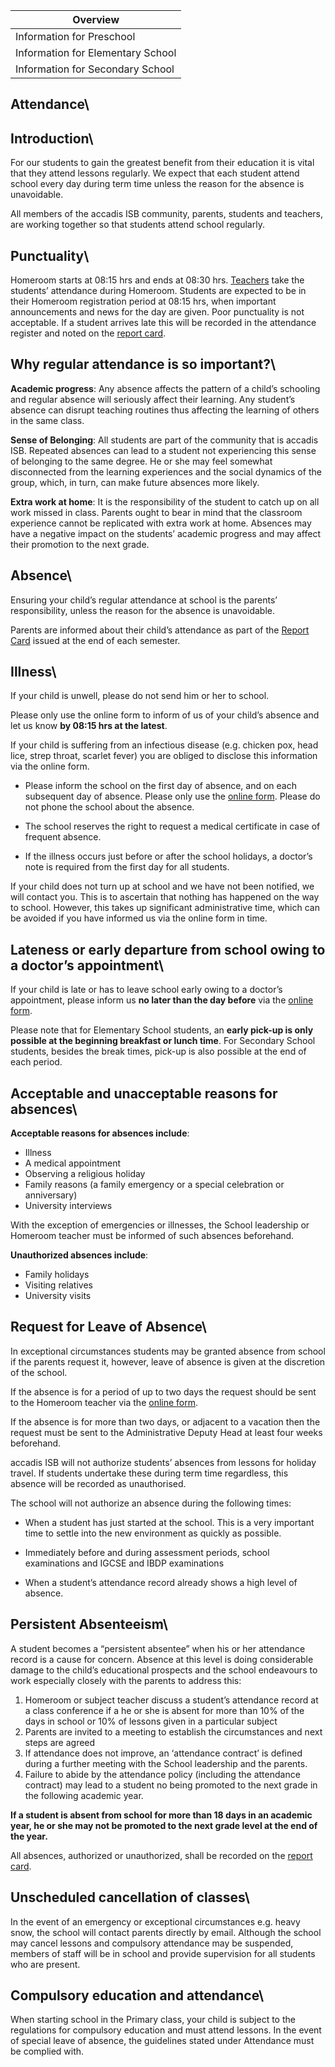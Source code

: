 | Overview |
| --- |
| Information for Preschool | no |
| Information for Elementary School | yes |
| Information for Secondary School | yes |

## Attendance\ 

## Introduction\ 

For our students to gain the greatest benefit from their education it is vital that they attend lessons regularly. We expect that each student attend school every day during term time unless the reason for the absence is unavoidable.

All members of the accadis ISB community, parents, students and teachers, are working together so that students attend school regularly.

## Punctuality\ 

Homeroom starts at 08:15 hrs and ends at 08:30 hrs. [Teachers](/en/Homeroom_Teacher_and_Subject_Teacher) take the students’ attendance during Homeroom. Students are expected to be in their Homeroom registration period at 08:15 hrs, when important announcements and news for the day are given. Poor punctuality is not acceptable. If a student arrives late this will be recorded in the attendance register and noted on the [report card](/en/Grades_and_Report_Cards).

## Why regular attendance is so important?\ 

**Academic progress**: Any absence affects the pattern of a child’s schooling and regular absence will seriously affect their learning. Any student’s absence can disrupt teaching routines thus affecting the learning of others in the same class.

**Sense of Belonging**: All students are part of the community that is accadis ISB. Repeated absences can lead to a student not experiencing this sense of belonging to the same degree. He or she may feel somewhat disconnected from the learning experiences and the social dynamics of the group, which, in turn, can make future absences more likely.

**Extra work at home**: It is the responsibility of the student to catch up on all work missed in class. Parents ought to bear in mind that the classroom experience cannot be replicated with extra work at home. Absences may have a negative impact on the students’ academic progress and may affect their promotion to the next grade.

## Absence\ 

Ensuring your child’s regular attendance at school is the parents’ responsibility, unless the reason for the absence is unavoidable.

Parents are informed about their child’s attendance as part of the [Report Card](/en/Grades_and_Report_Cards) issued at the end of each semester.

## Illness\ 

If your child is unwell, please do not send him or her to school.

Please only use the online form to inform of us of your child’s absence and let us know **by 08:15 hrs at the latest**.

If your child is suffering from an infectious disease (e.g. chicken pox, head lice, strep throat, scarlet fever) you are obliged to disclose this information via the online form.

-   Please inform the school on the first day of absence, and on each subsequent day of absence. Please only use the [online form](http://accadis.eu/student-absences). Please do not phone the school about the absence.

-   The school reserves the right to request a medical certificate in case of frequent absence.

-   If the illness occurs just before or after the school holidays, a doctor’s note is required from the first day for all students.

If your child does not turn up at school and we have not been notified, we will contact you. This is to ascertain that nothing has happened on the way to school. However, this takes up significant administrative time, which can be avoided if you have informed us via the online form in time.

## Lateness or early departure from school owing to a doctor’s appointment\ 

If your child is late or has to leave school early owing to a doctor’s appointment, please inform us **no later than the day before** via the [online form](http://accadis.eu/student-absences).

Please note that for Elementary School students, an **early pick-up is only possible at the beginning breakfast or lunch time**. For Secondary School students, besides the break times, pick-up is also possible at the end of each period.

## Acceptable and unacceptable reasons for absences\ 

**Acceptable reasons for absences include**:

-   Illness
-   A medical appointment
-   Observing a religious holiday
-   Family reasons (a family emergency or a special celebration or anniversary)
-   University interviews

With the exception of emergencies or illnesses, the School leadership or Homeroom teacher must be informed of such absences beforehand.

**Unauthorized absences include**:

-   Family holidays
-   Visiting relatives
-   University visits

## Request for Leave of Absence\ 

In exceptional circumstances students may be granted absence from school if the parents request it, however, leave of absence is given at the discretion of the school.

If the absence is for a period of up to two days the request should be sent to the Homeroom teacher via the [online form](http://accadis.eu/student-absences).

If the absence is for more than two days, or adjacent to a vacation then the request must be sent to the Administrative Deputy Head at least four weeks beforehand.

accadis ISB will not authorize students’ absences from lessons for holiday travel. If students undertake these during term time regardless, this absence will be recorded as unauthorised.

The school will not authorize an absence during the following times:

-   When a student has just started at the school. This is a very important time to settle into the new environment as quickly as possible.

-   Immediately before and during assessment periods, school examinations and IGCSE and IBDP examinations

-   When a student’s attendance record already shows a high level of absence.

## Persistent Absenteeism\ 

A student becomes a “persistent absentee” when his or her attendance record is a cause for concern. Absence at this level is doing considerable damage to the child’s educational prospects and the school endeavours to work especially closely with the parents to address this:

1.  Homeroom or subject teacher discuss a student’s attendance record at a class conference if a he or she is absent for more than 10% of the days in school or 10% of lessons given in a particular subject
2.  Parents are invited to a meeting to establish the circumstances and next steps are agreed
3.  If attendance does not improve, an ‘attendance contract’ is defined during a further meeting with the School leadership and the parents.
4.  Failure to abide by the attendance policy (including the attendance contract) may lead to a student no being promoted to the next grade in the following academic year.

**If a student is absent from school for more than 18 days in an academic year, he or she may not be promoted to the next grade level at the end of the year.**

All absences, authorized or unauthorized, shall be recorded on the [report card](/en/Grades_and_Report_Cards "Grades and Report Cards").

## Unscheduled cancellation of classes\ 

In the event of an emergency or exceptional circumstances e.g. heavy snow, the school will contact parents directly by email. Although the school may cancel lessons and compulsory attendance may be suspended, members of staff will be in school and provide supervision for all students who are present.

## Compulsory education and attendance\ 

When starting school in the Primary class, your child is subject to the regulations for compulsory education and must attend lessons. In the event of special leave of absence, the guidelines stated under Attendance must be complied with.